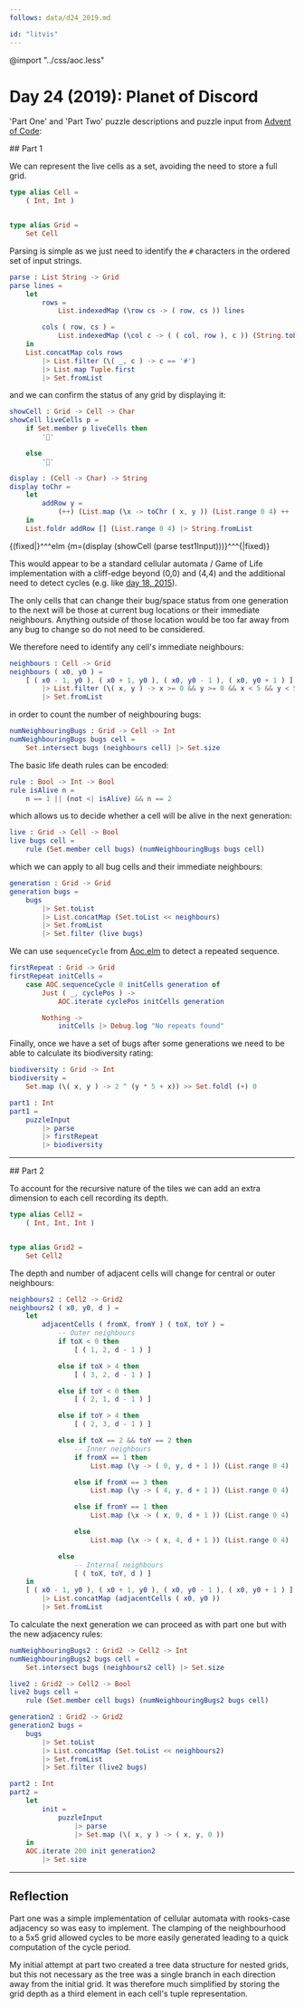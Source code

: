 ```yaml
---
follows: data/d24_2019.md

id: "litvis"
---
```


@import "../css/aoc.less"

# Day 24 (2019): Planet of Discord

'Part One' and 'Part Two' puzzle descriptions and puzzle input from [Advent of Code](https://adventofcode.com/2019/day/24):

## Part 1

We can represent the live cells as a set, avoiding the need to store a full grid.

```elm {l}
type alias Cell =
    ( Int, Int )


type alias Grid =
    Set Cell
```

Parsing is simple as we just need to identify the `#` characters in the ordered set of input strings.

```elm {l}
parse : List String -> Grid
parse lines =
    let
        rows =
            List.indexedMap (\row cs -> ( row, cs )) lines

        cols ( row, cs ) =
            List.indexedMap (\col c -> ( ( col, row ), c )) (String.toList cs)
    in
    List.concatMap cols rows
        |> List.filter (\( _, c ) -> c == '#')
        |> List.map Tuple.first
        |> Set.fromList
```

and we can confirm the status of any grid by displaying it:

```elm {l}
showCell : Grid -> Cell -> Char
showCell liveCells p =
    if Set.member p liveCells then
        '🐞'

    else
        '🌱'
```

```elm {l}
display : (Cell -> Char) -> String
display toChr =
    let
        addRow y =
            (++) (List.map (\x -> toChr ( x, y )) (List.range 0 4) ++ [ '\n' ])
    in
    List.foldr addRow [] (List.range 0 4) |> String.fromList
```

{(fixed|}^^^elm {m=(display (showCell (parse test1Input)))}^^^{|fixed)}

This would appear to be a standard cellular automata / Game of Life implementation with a cliff-edge beyond (0,0) and (4,4) and the additional need to detect cycles (e.g. like [day 18, 2015](../2015/d18_2015.md)).

The only cells that can change their bug/space status from one generation to the next will be those at current bug locations or their immediate neighbours. Anything outside of those location would be too far away from any bug to change so do not need to be considered.

We therefore need to identify any cell's immediate neighbours:

```elm {l}
neighbours : Cell -> Grid
neighbours ( x0, y0 ) =
    [ ( x0 - 1, y0 ), ( x0 + 1, y0 ), ( x0, y0 - 1 ), ( x0, y0 + 1 ) ]
        |> List.filter (\( x, y ) -> x >= 0 && y >= 0 && x < 5 && y < 5)
        |> Set.fromList
```

in order to count the number of neighbouring bugs:

```elm {l}
numNeighbouringBugs : Grid -> Cell -> Int
numNeighbouringBugs bugs cell =
    Set.intersect bugs (neighbours cell) |> Set.size
```

The basic life death rules can be encoded:

```elm {l}
rule : Bool -> Int -> Bool
rule isAlive n =
    n == 1 || (not <| isAlive) && n == 2
```

which allows us to decide whether a cell will be alive in the next generation:

```elm {l}
live : Grid -> Cell -> Bool
live bugs cell =
    rule (Set.member cell bugs) (numNeighbouringBugs bugs cell)
```

which we can apply to all bug cells and their immediate neighbours:

```elm {l}
generation : Grid -> Grid
generation bugs =
    bugs
        |> Set.toList
        |> List.concatMap (Set.toList << neighbours)
        |> Set.fromList
        |> Set.filter (live bugs)
```

We can use `sequenceCycle` from [Aoc.elm](../src/Aoc.md) to detect a repeated sequence.

```elm {l}
firstRepeat : Grid -> Grid
firstRepeat initCells =
    case AOC.sequenceCycle 0 initCells generation of
        Just ( _, cyclePos ) ->
            AOC.iterate cyclePos initCells generation

        Nothing ->
            initCells |> Debug.log "No repeats found"
```

Finally, once we have a set of bugs after some generations we need to be able to calculate its biodiversity rating:

```elm {l}
biodiversity : Grid -> Int
biodiversity =
    Set.map (\( x, y ) -> 2 ^ (y * 5 + x)) >> Set.foldl (+) 0
```

```elm {l r}
part1 : Int
part1 =
    puzzleInput
        |> parse
        |> firstRepeat
        |> biodiversity
```

---

## Part 2

To account for the recursive nature of the tiles we can add an extra dimension to each cell recording its depth.

```elm {l}
type alias Cell2 =
    ( Int, Int, Int )


type alias Grid2 =
    Set Cell2
```

The depth and number of adjacent cells will change for central or outer neighbours:

```elm {l}
neighbours2 : Cell2 -> Grid2
neighbours2 ( x0, y0, d ) =
    let
        adjacentCells ( fromX, fromY ) ( toX, toY ) =
            -- Outer neighbours
            if toX < 0 then
                [ ( 1, 2, d - 1 ) ]

            else if toX > 4 then
                [ ( 3, 2, d - 1 ) ]

            else if toY < 0 then
                [ ( 2, 1, d - 1 ) ]

            else if toY > 4 then
                [ ( 2, 3, d - 1 ) ]

            else if toX == 2 && toY == 2 then
                -- Inner neighbours
                if fromX == 1 then
                    List.map (\y -> ( 0, y, d + 1 )) (List.range 0 4)

                else if fromX == 3 then
                    List.map (\y -> ( 4, y, d + 1 )) (List.range 0 4)

                else if fromY == 1 then
                    List.map (\x -> ( x, 0, d + 1 )) (List.range 0 4)

                else
                    List.map (\x -> ( x, 4, d + 1 )) (List.range 0 4)

            else
                -- Internal neighbours
                [ ( toX, toY, d ) ]
    in
    [ ( x0 - 1, y0 ), ( x0 + 1, y0 ), ( x0, y0 - 1 ), ( x0, y0 + 1 ) ]
        |> List.concatMap (adjacentCells ( x0, y0 ))
        |> Set.fromList
```

To calculate the next generation we can proceed as with part one but with the new adjacency rules:

```elm {l}
numNeighbouringBugs2 : Grid2 -> Cell2 -> Int
numNeighbouringBugs2 bugs cell =
    Set.intersect bugs (neighbours2 cell) |> Set.size
```

```elm {l}
live2 : Grid2 -> Cell2 -> Bool
live2 bugs cell =
    rule (Set.member cell bugs) (numNeighbouringBugs2 bugs cell)
```

```elm {l}
generation2 : Grid2 -> Grid2
generation2 bugs =
    bugs
        |> Set.toList
        |> List.concatMap (Set.toList << neighbours2)
        |> Set.fromList
        |> Set.filter (live2 bugs)
```

```elm {l r}
part2 : Int
part2 =
    let
        init =
            puzzleInput
                |> parse
                |> Set.map (\( x, y ) -> ( x, y, 0 ))
    in
    AOC.iterate 200 init generation2
        |> Set.size
```

---

## Reflection

Part one was a simple implementation of cellular automata with rooks-case adjacency so was easy to implement. The clamping of the neighbourhood to a 5x5 grid allowed cycles to be more easily generated leading to a quick computation of the cycle period.

My initial attempt at part two created a tree data structure for nested grids, but this not necessary as the tree was a single branch in each direction away from the initial grid. It was therefore much simplified by storing the grid depth as a third element in each cell's tuple representation.
